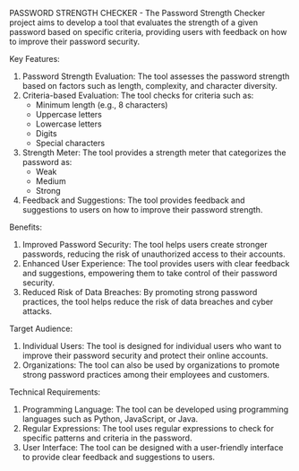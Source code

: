 PASSWORD STRENGTH CHECKER -
The Password Strength Checker project aims to develop a tool that evaluates the strength of a given password based on specific criteria, providing users with feedback on how to improve their password security.

Key Features:

1. Password Strength Evaluation: The tool assesses the password strength based on factors such as length, complexity, and character diversity.
2. Criteria-based Evaluation: The tool checks for criteria such as:
    - Minimum length (e.g., 8 characters)
    - Uppercase letters
    - Lowercase letters
    - Digits
    - Special characters
3. Strength Meter: The tool provides a strength meter that categorizes the password as:
    - Weak
    - Medium
    - Strong
4. Feedback and Suggestions: The tool provides feedback and suggestions to users on how to improve their password strength.

Benefits:

1. Improved Password Security: The tool helps users create stronger passwords, reducing the risk of unauthorized access to their accounts.
2. Enhanced User Experience: The tool provides users with clear feedback and suggestions, empowering them to take control of their password security.
3. Reduced Risk of Data Breaches: By promoting strong password practices, the tool helps reduce the risk of data breaches and cyber attacks.

Target Audience:

1. Individual Users: The tool is designed for individual users who want to improve their password security and protect their online accounts.
2. Organizations: The tool can also be used by organizations to promote strong password practices among their employees and customers.

Technical Requirements:

1. Programming Language: The tool can be developed using programming languages such as Python, JavaScript, or Java.
2. Regular Expressions: The tool uses regular expressions to check for specific patterns and criteria in the password.
3. User Interface: The tool can be designed with a user-friendly interface to provide clear feedback and suggestions to users.
